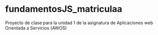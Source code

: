 # fundamentosJS_matriculaa
Proyecto de clase para la unidad 1 de la asignatura de Aplicaciones web Orientada a Servicios (AWOS)
